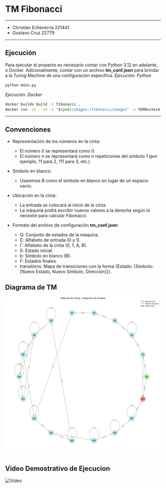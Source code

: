 # TM Fibonacci
---
- Christian Echeverría 221441
- Gustavo Cruz 22779
---

## Ejecución
Para ejecutar el proyecto es necesario contar con Python 3.12 en adelante, o Docker. Adicionalmente, contar con un archivo **tm_conf.json** para brindar a la Turing Machine de una configuración específica.
*Ejecución: Python*
```sh
python main.py
```
*Ejecución: Docker*
```sh
docker buildx build -t fibonacci .
docker run -it --rm -v "$(pwd)/images:/fibonacci/images" -e TERM=xterm fibonacci
```
---
## Convenciones

- Representación de los números en la cinta:
    - El número 0 se representará como 0.
    - El número n se representará como n repeticiones del símbolo 1 (por ejemplo, 11 para 2, 111 para 3, etc.).

- Símbolo en blanco:
    - Usaremos B como el símbolo en blanco en lugar de un espacio vacío.

- Ubicación en la cinta:
    - La entrada se colocará al inicio de la cinta.
    - La máquina podrá escribir nuevos valores a la derecha según lo necesite para calcular Fibonacci.

- Formato del archivo de configuración **tm_conf.json**:
    - Q: Conjunto de estados de la máquina.
    - Σ: Alfabeto de entrada (0 y 1).
    - Γ: Alfabeto de la cinta (0, 1, A, B).
    - S: Estado inicial.
    - b: Símbolo en blanco (B).
    - F: Estados finales.
    - transitions: Mapa de transiciones con la forma {Estado: {Símbolo: [Nuevo Estado, Nuevo Símbolo, Dirección]}}.

## Diagrama de TM

![Diagrama Circular de la TM](./images/turing_machine_circular.png)

## Video Demostrativo de Ejecucion

![Video]("https://youtu.be/ECH0pBYLDiY")
